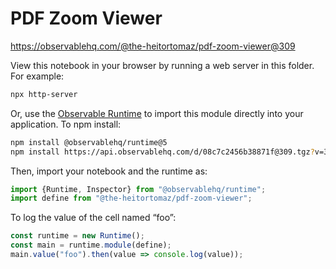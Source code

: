 # PDF Zoom Viewer

https://observablehq.com/@the-heitortomaz/pdf-zoom-viewer@309

View this notebook in your browser by running a web server in this folder. For
example:

~~~sh
npx http-server
~~~

Or, use the [Observable Runtime](https://github.com/observablehq/runtime) to
import this module directly into your application. To npm install:

~~~sh
npm install @observablehq/runtime@5
npm install https://api.observablehq.com/d/08c7c2456b38871f@309.tgz?v=3
~~~

Then, import your notebook and the runtime as:

~~~js
import {Runtime, Inspector} from "@observablehq/runtime";
import define from "@the-heitortomaz/pdf-zoom-viewer";
~~~

To log the value of the cell named “foo”:

~~~js
const runtime = new Runtime();
const main = runtime.module(define);
main.value("foo").then(value => console.log(value));
~~~
